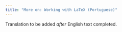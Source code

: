 ```yaml
---
title: "More on: Working with LaTeX (Portuguese)"
---
```

Translation to be added _after_ English text completed.

